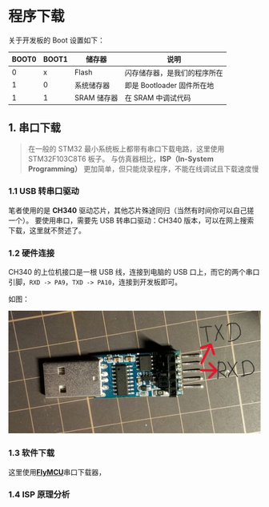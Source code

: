 # 程序下载

关于开发板的 Boot 设置如下：

| BOOT0 | BOOT1 | 储存器      | 说明                         |
| ----- | ----- | ----------- | ---------------------------- |
| 0     | x     | Flash       | 闪存储存器，是我们的程序所在 |
| 1     | 0     | 系统储存器  | 即是 Bootloader 固件所在地   |
| 1     | 1     | SRAM 储存器 | 在 SRAM 中调试代码           |

## 1. 串口下载

> 在一般的 STM32 最小系统板上都带有串口下载电路，这里使用 STM32F103C8T6 板子。
> 与仿真器相比，**ISP（In-System Programming）** 更加简单，但只能烧录程序，不能在线调试且下载速度慢

### 1.1 USB 转串口驱动

笔者使用的是 **CH340** 驱动芯片，其他芯片殊途同归（当然有时间你可以自己搓一个）。
要使用串口，需要先 USB 转串口驱动：CH340 版本，可以在网上搜索下载，这里就不赘述了。

### 1.2 硬件连接

CH340 的上位机接口是一根 USB 线，连接到电脑的 USB 口上，而它的两个串口引脚，`RXD -> PA9`，`TXD -> PA10`，连接到开发板即可。

如图：

![CH340 图](/images/嵌入式/CH340图.jpg)

### 1.3 软件下载

这里使用[**FlyMCU**](http://www.mcuisp.com/chinese%20mcuisp%20web/ruanjianxiazai-chinese.htm)串口下载器，

### 1.4 ISP 原理分析
